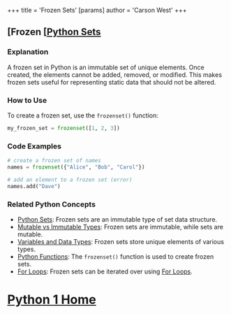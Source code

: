 +++
 title = 'Frozen Sets'
[params]
	author = 'Carson West'
+++
## [Frozen [[Python Sets](./../frozen-[[python-sets/)

### Explanation
A frozen set in Python is an immutable set of unique elements. Once created, the elements cannot be added, removed, or modified. This makes frozen sets useful for representing static data that should not be altered.

### How to Use
To create a frozen set, use the `frozenset()` function:

```python
my_frozen_set = frozenset([1, 2, 3])
```

### Code Examples
```python
# create a frozen set of names
names = frozenset({"Alice", "Bob", "Carol"})

# add an element to a frozen set (error)
names.add("Dave")
```

### Related Python Concepts
- [Python Sets](./../python-sets/): Frozen sets are an immutable type of set data structure.
- [Mutable vs Immutable Types](./../mutable-vs-immutable-types/): Frozen sets are immutable, while sets are mutable.
- [Variables and Data Types](./../variables-and-data-types/): Frozen sets store unique elements of various types.
- [Python Functions](./../python-functions/): The `frozenset()` function is used to create frozen sets.
- [For Loops](./../for-loops/): Frozen sets can be iterated over using [For Loops](./../for-loops/).
# [Python 1 Home](./../python-1-home/)